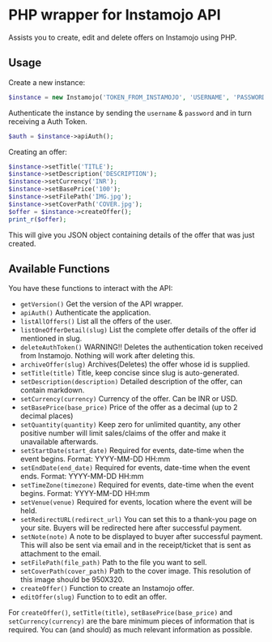 # PHP wrapper for Instamojo API

Assists you to create, edit and delete offers on Instamojo using PHP.

## Usage

Create a new instance:

```php
$instance = new Instamojo('TOKEN_FROM_INSTAMOJO', 'USERNAME', 'PASSWORD');
```

Authenticate the instance by sending the `username` & `password` and in turn receiving a Auth Token.

```php
$auth = $instance->apiAuth();
```

Creating an offer:

```php
$instance->setTitle('TITLE');
$instance->setDescription('DESCRIPTION');
$instance->setCurrency('INR');
$instance->setBasePrice('100');
$instance->setFilePath('IMG.jpg');
$instance->setCoverPath('COVER.jpg');
$offer = $instance->createOffer();
print_r($offer);
```

This will give you JSON object containing details of the offer that was just created.

## Available Functions

You have these functions to interact with the API:

 * `getVersion()` Get the version of the API wrapper.
 * `apiAuth()` Authenticate the application.
 * `listAllOffers()` List all the offers of the user.
 * `listOneOfferDetail(slug)` List the complete offer details of the offer id mentioned in slug.
 * `deleteAuthToken()` WARNING!! Deletes the authentication token received from Instamojo. Nothing will work after deleting this.
 * `archiveOffer(slug)` Archives(Deletes) the offer whose id is supplied.
 * `setTitle(title)` Title, keep concise since slug is auto-generated.
 * `setDescription(description)` Detailed description of the offer, can contain markdown.
 * `setCurrency(currency)` Currency of the offer. Can be INR or USD.
 * `setBasePrice(base_price)` Price of the offer as a decimal (up to 2 decimal places)
 * `setQuantity(quantity)` Keep zero for unlimited quantity, any other positive number will limit sales/claims of the offer and make it unavailable afterwards.
 * `setStartDate(start_date)` Required for events, date-time when the event begins. Format: YYYY-MM-DD HH:mm
 * `setEndDate(end_date)` Required for events, date-time when the event ends. Format: YYYY-MM-DD HH:mm
 * `setTimeZone(timezone)` Required for events, date-time when the event begins. Format: YYYY-MM-DD HH:mm
 * `setVenue(venue)` Required for events, location where the event will be held.
 * `setRedirectURL(redirect_url)` You can set this to a thank-you page on your site. Buyers will be redirected here after successful payment.
 * `setNote(note)` A note to be displayed to buyer after successful payment. This will also be sent via email and in the receipt/ticket that is sent as attachment to the email.
 * `setFilePath(file_path)` Path to the file you want to sell.
 * `setCoverPath(cover_path)` Path to the cover image. This resolution of this image should be 950X320.
 * `createOffer()` Function to create an Instamojo offer.
 * `editOffer(slug)` Function to to edit an offer.


For `createOffer()`, `setTitle(title)`, `setBasePrice(base_price)` and `setCurrency(currency)` are the bare minimum
pieces of information that is required. You can (and should) as much relevant information as possible.

